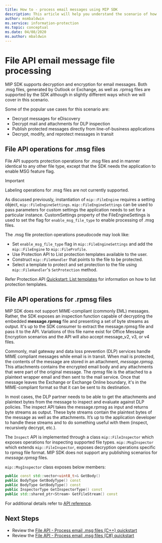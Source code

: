 ```yaml
---
title: How to - process email messages using MIP SDK
description: This article will help you understand the scenario of how to use MIP SDK file API to process .msg and .rpmsg files.
author: msmbaldwin
ms.service: information-protection
ms.topic: conceptual
ms.date: 04/08/2020
ms.author: mbaldwin
---
```


# File API email message file processing

MIP SDK supports decryption and encryption for email messages. Both .msg files, generated by Outlook or Exchange, as well as .rpmsg files are supported by the SDK although in slightly different ways which we will cover in this scenario.

Some of the popular use cases for this scenario are:

- Decrypt messages for eDiscovery
- Decrypt mail and attachments for DLP inspection
- Publish protected messages directly from line-of-business applications
- Decrypt, modify, and reprotect messages in transit

## File API operations for .msg files

File API supports protection operations for .msg files and in manner identical to any other file type, except that the SDK needs the application to enable MSG feature flag. 

> [!IMPORTANT]
> Labeling operations for .msg files are not currently supported.

As discussed previously, instantiation of `mip::FileEngine` requires a setting object, `mip::FileEngineSettings`. `mip::FileEngineSettings` can be used to pass parameters for custom settings the application needs to set for a particular instance. CustomSettings property of the FileEngineSettings is used to set the flag for `enable_msg_file_type` to enable processing of .msg files.

The .msg file protection operations pseudocode may look like:

- Set `enable_msg_file_type` flag in `mip::FileEngineSettings` and add the `mip::FileEngine` to `mip::FileProfile`.
- Use Protection API to List protection templates available to the user.
- Construct `mip::FileHandler` that points to the file to be protected.
- Select a template to protect and set protection to the file using `mip::FileHandler`'s `SetProtection` method.

Refer Protection API [Quickstart: List templates](quick-protection-list-templates-cpp.md) for information on how to list protection templates.

## File API operations for .rpmsg files

MIP SDK does not support MIME-compliant (commonly EML) messages. Rather, the SDK exposes an inspection function capable of decrypting the embedded **message.rpmsg** file and presenting a set of byte streams as output. It's up to the SDK consumer to extract the message.rpmsg file and pass it to the API. Variations of this file name exist for Office Message Encryption scenarios and the API will also accept message_v2, v3, or v4 files.

Commonly, mail gateway and data loss prevention (DLP) services handle MIME compliant messages while email is in transit. When mail is protected, the contents of the message are stored in an attachment, *message.rpmsg*. This attachments contains the encrypted email body and any attachments that were part of the original message. The *rpmsg* file is the attached to a plaintext wrapper email and then sent to the mail service. Once that message leaves the Exchange or Exchange Online boundary, it's in the MIME-compliant format so that it can be sent to its destination.

In most cases, the DLP partner needs to be able to get the attachments and plaintext bytes from the message to inspect and evaluate against DLP policies. The inspect API takes the message.rpmsg as input and returns byte streams as output. These byte streams contain the plaintext bytes of the message as well as the attachments. It’s up to the application developer to handle these streams and to do something useful with them (inspect, recursively decrypt, etc.).

The `Inspect` API is implemented through a class `mip::FileInspector` which exposes operations for inspecting supported file types. `mip::MsgInspector` which extends `mip::FileInspector`, exposes decryption operations specific to rpmsg file format. MIP SDK does not support any publishing scenarios for *message.rpmsg* files.

`mip::MsgInspector` class exposes below members:

```cpp
public const std::vector<uint8_t>& GetBody()
public BodyType GetBodyType() const
public BodyType GetBodyType() const
public InspectorType GetInspectorType() const
public std::shared_ptr<Stream> GetFileStream() const
```

For additional details refer to [API reference](./reference/mip-sdk-reference.md).

## Next Steps

- Review the [File API - Process email .msg files (C++) quickstart](quick-email-msg-cpp.md)
- Review the [File API - Process email .msg files (C#) quickstart](quick-email-msg-csharp.md)